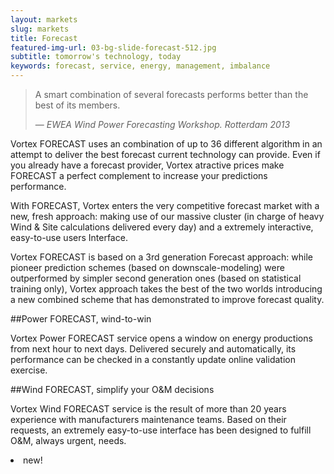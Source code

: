 ```yaml
---
layout: markets
slug: markets
title: Forecast
featured-img-url: 03-bg-slide-forecast-512.jpg
subtitle: tomorrow's technology, today
keywords: forecast, service, energy, management, imbalance
---
```


<blockquote>
    <p>A smart combination of several forecasts performs better than the best of its members.</p>
    <footer>&mdash; <cite>EWEA Wind Power Forecasting Workshop. Rotterdam 2013</cite></footer>
</blockquote>

<p> Vortex FORECAST uses an combination of up to 36 different algorithm in an attempt to deliver the best forecast current technology can provide. Even if you already have a forecast provider, Vortex atractive prices make FORECAST a perfect complement to increase your predictions performance.</p>
<p> With FORECAST, Vortex enters the very competitive forecast market with a new, fresh approach: making use of our massive cluster (in charge of heavy Wind & Site calculations delivered every day) and a extremely interactive, easy-to-use users Interface.</p>
<p> Vortex FORECAST is based on a 3rd generation Forecast approach: while pioneer prediction schemes (based on downscale-modeling) were outperformed by simpler second generation ones (based on statistical training only), Vortex approach takes the best of the two worlds introducing a new combined scheme that has demonstrated to improve forecast quality.</p>

##Power FORECAST, wind-to-win

Vortex Power FORECAST service opens a window on energy productions from next hour to next days. Delivered securely and automatically, its performance can be checked in a constantly update online validation exercise. 

##Wind FORECAST, simplify your O&M decisions

Vortex Wind FORECAST service is the result of more than 20 years experience with manufacturers maintenance teams. Based on their requests, an extremely easy-to-use interface has been designed to fulfill O&M, always urgent, needs.

<li class="get-started"> new! </li>
